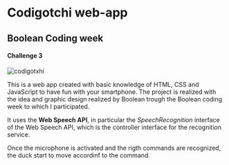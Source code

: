 # Codigotchi web-app
## Boolean Coding week
#### Challenge 3

![codigotxhi](https://user-images.githubusercontent.com/63924911/174650852-48308459-6ad0-4324-85f8-595c1a37981d.png)

This is a web app created with basic knowledge of HTML, CSS and JavaScript to have fun with your smartphone. The project is realized with the idea and graphic design realized by Boolean trough the Boolean coding week to which I participated. 

It uses the **Web Speech API**, in particular the _SpeechRecognition_ interface of the Web Speech API, which is the controller interface for the recognition service.

Once the microphone is activated and the rigth commands are recognized, the duck start to move accordinf to the command.

